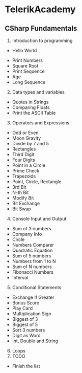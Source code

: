 # TelerikAcademy
## CSharp Fundamentals
1. Introduction to programming
- Hello World
* Print Numbers
* Square Root
* Print Sequence
* Age
* Long Sequence
2. Data types and variables
* Quotes in Strings
* Comparing Floats
* Print the ASCII Table
3. Operators and Expressions
* Odd or Even
* Moon Gravity
* Divide by 7 and 5
* Rectangles
* Third Digit
* Four Digits
* Point in a Circle
* Prime Check
* Trapezoids
* Point, Circle, Rectangle
* 3rd Bit
* N-th Bit
* Modify Bit
* Bit Exchange
* Bit Swap
4. Console Input and Output
* Sum of 3 numbers
* Company Info
* Circle
* Numbers Comparer
* Quadratic Equation
* Sum of 5 numbers
* Numbers from 1 to N
* Sum of N numbers
* Fibonacci Numbers
* Interval
5. Conditional Statements
* Exchange If Greater
* Bonus Score
* Play Card
* Multiplication Sign
* Biggest of 3
* Biggest of 5
* Sort 3 numbers
* Digit as Word
* Int, Double and String
6. Loops
7. TODO
* Finish the list
